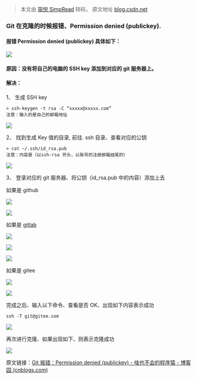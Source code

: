 > 本文由 [简悦 SimpRead](http://ksria.com/simpread/) 转码， 原文地址 [blog.csdn.net](https://blog.csdn.net/libeiqi1201/article/details/117107099?ops_request_misc=%257B%2522request%255Fid%2522%253A%252290473c940ad96b956dbfce2b2a3741e7%2522%252C%2522scm%2522%253A%252220140713.130102334..%2522%257D&request_id=90473c940ad96b956dbfce2b2a3741e7&biz_id=0&utm_medium=distribute.pc_search_result.none-task-blog-2~all~top_positive~default-1-117107099-null-null.142^v101^control&utm_term=Permission%20denied%20%28publickey%29&spm=1018.2226.3001.4187)

### Git 在克隆的时候报错、Permission denied (publickey).

#### 报错 Permission denied (publickey) 具体如下：

![](https://i-blog.csdnimg.cn/blog_migrate/3d7d0e36a0289f53278162d846110e1f.png)

#### 原因：没有将自己的电脑的 SSH key 添加到对应的 git 服务器上。

#### 解决：

1、 生成 SSH key

```
> ssh-keygen -t rsa -C “xxxxx@xxxxx.com” 
注意：输入的是自己的邮箱地址
```

![](https://i-blog.csdnimg.cn/blog_migrate/8fa5acbd2b479d424f0911ac9b2ad415.png)

2、 找到生成 Key 值的目录, 前往. ssh 目录、查看对应的公钥

```
> cat ~/.ssh/id_rsa.pub 
注意：内容是（以ssh-rsa 开头，以账号的注册邮箱结尾的）
```

![](https://i-blog.csdnimg.cn/blog_migrate/f2b1b4c65dcc8b87e7d29696f4d7deae.png)

3、 登录对应的 git 服务器、将公钥（id_rsa.pub 中的内容）添加上去

如果是 github

![](https://i-blog.csdnimg.cn/blog_migrate/5990e05469b9edb21fb377a8dce18c6e.png)

![](https://i-blog.csdnimg.cn/blog_migrate/f184b1388932433734ba57b8f2e6bf85.png)

如果是 [gitlab](https://so.csdn.net/so/search?q=gitlab&spm=1001.2101.3001.7020)

![](https://i-blog.csdnimg.cn/blog_migrate/02ec49279a84d2951ea0f884477659f3.png)

![](https://i-blog.csdnimg.cn/blog_migrate/90c58535dec621fedc0ccde069ae48ad.png)

![](https://i-blog.csdnimg.cn/blog_migrate/4fe3812b7791cfec22eb9e5527b9d59e.png)

如果是 gitee

![](https://i-blog.csdnimg.cn/blog_migrate/6f90bc181d827f6ebfabd6cf663fc058.png)

![](https://i-blog.csdnimg.cn/blog_migrate/bd25c53555a20f66b27ae3c988244e6b.png)

完成之后、输入以下命令、查看是否 OK、出现如下内容表示成功

```
ssh -T git@gitee.com

```

![](https://i-blog.csdnimg.cn/blog_migrate/96f84f81944e4340a94a58da9bc3b9ce.png)

再次进行克隆、如果出现如下、则表示克隆成功

![](https://i-blog.csdnimg.cn/blog_migrate/33f52ae6b384c07e69e8616c783ce2d8.png)

原文链接：[Git 报错：Permission denied (publickey) - 啥也不会的程序猿 - 博客园 (cnblogs.com)](https://www.cnblogs.com/laowenBlog/p/11167555.html)